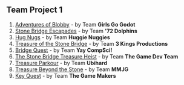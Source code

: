 ## Team Project 1

1. [Adventures of Blobby](https://wcu-cs-cooperlab.github.io/demo-games-folo1/blobby_4/) - by Team **Girls Go Godot**
2. [Stone Bridge Escapades](https://wcu-cs-cooperlab.github.io/demo-games-CodyJWR/Stone_Bridge_Escapade_Project/) - by Team **'72 Dolphins**
3. [Hug Nugs](https://wcu-cs-cooperlab.github.io/demo-games-ferntherobot/team-project-1/) - by Team **Huggie Nuggies**
4. [Treasure of the Stone Bridge](https://wcu-cs-cooperlab.github.io/demo-games-inagle33/Projects/TreasureOfTheStoneBridge/) - by Team **3 Kings Productions**
5. [Bridge Quest](https://wcu-cs-cooperlab.github.io/demo-games-AF991408/BridgeQuest/) - by Team **Yay CompSci!**
6. [The Stone Bridge Treasure Heist](https://wcu-cs-cooperlab.github.io/demo-games-Scott-Stahmer/StoneBridgeVer1/) - by Team **The Game Dev Team**
7. [Treasure Parkour](https://wcu-cs-cooperlab.github.io/demo-games-MuhammadAmer03/treasure_parkour_with_skip/) - by Team **Ubihard**
8. [Treasure Beyond the Stone](https://wcu-cs-cooperlab.github.io/demo-games-GBagola/TeamProject01/) - by Team **MMJG**
9. [Key Quest](https://wcu-cs-cooperlab.github.io/demo-games-VasilisH17/group_project_one_scenes/group_project_one_scene_11_10/index.html) - by Team **The Game Makers**
